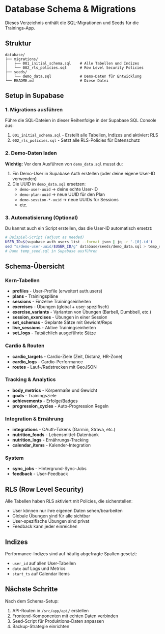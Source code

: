# Database Schema & Migrations

Dieses Verzeichnis enthält die SQL-Migrationen und Seeds für die Trainings-App.

## Struktur

```
database/
├── migrations/
│   ├── 001_initial_schema.sql    # Alle Tabellen und Indizes
│   └── 002_rls_policies.sql      # Row Level Security Policies
├── seeds/
│   └── demo_data.sql             # Demo-Daten für Entwicklung
└── README.md                     # Diese Datei
```

## Setup in Supabase

### 1. Migrations ausführen

Führe die SQL-Dateien in dieser Reihenfolge in der Supabase SQL Console aus:

1. `001_initial_schema.sql` - Erstellt alle Tabellen, Indizes und aktiviert RLS
2. `002_rls_policies.sql` - Setzt alle RLS-Policies für Datenschutz

### 2. Demo-Daten laden

**Wichtig:** Vor dem Ausführen von `demo_data.sql` musst du:

1. Ein Demo-User in Supabase Auth erstellen (oder deine eigene User-ID verwenden)
2. Die UUID in `demo_data.sql` ersetzen:
   - `demo-user-uuid` → deine echte User-ID
   - `demo-plan-uuid` → neue UUID für den Plan
   - `demo-session-*-uuid` → neue UUIDs für Sessions
   - etc.

### 3. Automatisierung (Optional)

Du kannst auch ein Script erstellen, das die User-ID automatisch ersetzt:

```bash
# Beispiel-Script (adjust as needed)
USER_ID=$(supabase auth users list --format json | jq -r '.[0].id')
sed "s/demo-user-uuid/$USER_ID/g" database/seeds/demo_data.sql > temp_seed.sql
# Dann temp_seed.sql in Supabase ausführen
```

## Schema-Übersicht

### Kern-Tabellen

- **profiles** - User-Profile (erweitert auth.users)
- **plans** - Trainingspläne
- **sessions** - Einzelne Trainingseinheiten
- **exercises** - Übungen (global + user-spezifisch)
- **exercise_variants** - Varianten von Übungen (Barbell, Dumbbell, etc.)
- **session_exercises** - Übungen in einer Session
- **set_schemas** - Geplante Sätze mit Gewicht/Reps
- **live_sessions** - Aktive Trainingseinheiten
- **set_logs** - Tatsächlich ausgeführte Sätze

### Cardio & Routen

- **cardio_targets** - Cardio-Ziele (Zeit, Distanz, HR-Zone)
- **cardio_logs** - Cardio-Performance
- **routes** - Lauf-/Radstrecken mit GeoJSON

### Tracking & Analytics

- **body_metrics** - Körpermaße und Gewicht
- **goals** - Trainingsziele
- **achievements** - Erfolge/Badges
- **progression_cycles** - Auto-Progression Regeln

### Integration & Ernährung

- **integrations** - OAuth-Tokens (Garmin, Strava, etc.)
- **nutrition_foods** - Lebensmittel-Datenbank
- **nutrition_logs** - Ernährungs-Tracking
- **calendar_items** - Kalender-Integration

### System

- **sync_jobs** - Hintergrund-Sync-Jobs
- **feedback** - User-Feedback

## RLS (Row Level Security)

Alle Tabellen haben RLS aktiviert mit Policies, die sicherstellen:

- User können nur ihre eigenen Daten sehen/bearbeiten
- Globale Übungen sind für alle sichtbar
- User-spezifische Übungen sind privat
- Feedback kann jeder einreichen

## Indizes

Performance-Indizes sind auf häufig abgefragte Spalten gesetzt:
- `user_id` auf allen User-Tabellen
- `date` auf Logs und Metrics
- `start_ts` auf Calendar Items

## Nächste Schritte

Nach dem Schema-Setup:

1. API-Routen in `/src/app/api/` erstellen
2. Frontend-Komponenten mit echten Daten verbinden
3. Seed-Script für Produktions-Daten anpassen
4. Backup-Strategie einrichten
